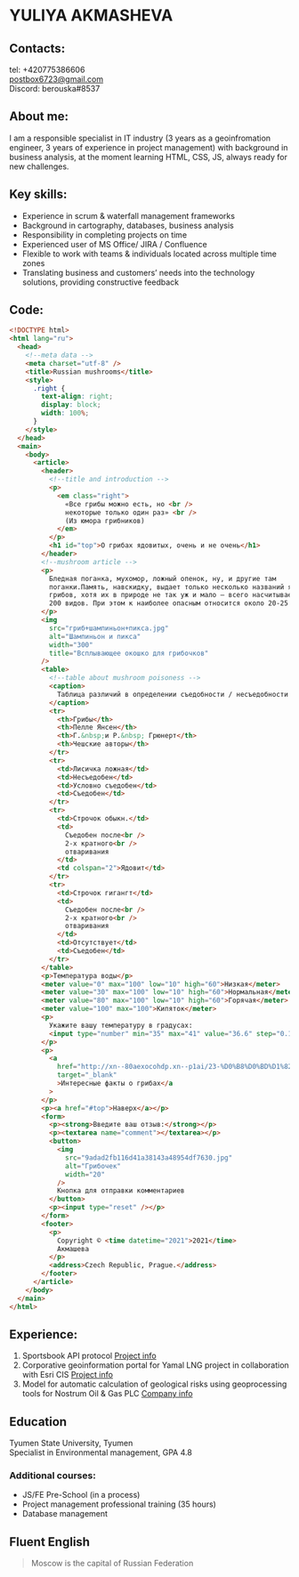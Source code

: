 # **YULIYA AKMASHEVA**

## Contacts:

tel: +420775386606  
postbox6723@gmail.com  
Discord: berouska#8537

## About me:

I am a responsible specialist in IT industry (3 years as a geoinfromation engineer, 3 years of experience in project management) with background in business analysis, at the moment learning HTML, CSS, JS, always ready for new challenges.

## Key skills:

- Experience in scrum & waterfall management frameworks
- Background in cartography, databases, business analysis
- Responsibility in completing projects on time
- Experienced user of MS Office/ JIRA / Confluence
- Flexible to work with teams & individuals located across multiple time zones
- Translating business and customers’ needs into the technology solutions, providing constructive feedback

## Code:

```html
<!DOCTYPE html>
<html lang="ru">
  <head>
    <!--meta data -->
    <meta charset="utf-8" />
    <title>Russian mushrooms</title>
    <style>
      .right {
        text-align: right;
        display: block;
        width: 100%;
      }
    </style>
  </head>
  <main>
    <body>
      <article>
        <header>
          <!--title and introduction -->
          <p>
            <em class="right">
              «Все грибы можно есть, но <br />
              некоторые только один раз» <br />
              (Из юмора грибников)
            </em>
          </p>
          <h1 id="top">О грибах ядовитых, очень и не очень</h1>
        </header>
        <!--mushroom article -->
        <p>
          Бледная поганка, мухомор, ложный опенок, ну, и другие там
          поганки.Память, навскидку, выдает только несколько названий ядовитых
          грибов, хотя их в природе не так уж и мало – всего насчитывается до
          200 видов. При этом к наиболее опасным относится около 20-25 видов
        </p>
        <img
          src="гриб+шампиньон+пикса.jpg"
          alt="Шампиньон и пикса"
          width="300"
          title="Всплывающее окошко для грибочков"
        />
        <table>
          <!--table about mushroom poisoness -->
          <caption>
            Таблица различий в определении съедобности / несъедобности грибов
          </caption>
          <tr>
            <th>Грибы</th>
            <th>Пелле Янсен</th>
            <th>Г.&nbsp;и Р.&nbsp; Грюнерт</th>
            <th>Чешские авторы</th>
          </tr>
          <tr>
            <td>Лисичка ложная</td>
            <td>Несъедобен</td>
            <td>Условно съедобен</td>
            <td>Съедобен</td>
          </tr>
          <tr>
            <td>Строчок обыкн.</td>
            <td>
              Съедобен после<br />
              2-х кратного<br />
              отваривания
            </td>
            <td colspan="2">Ядовит</td>
          </tr>
          <tr>
            <td>Строчок гигангт</td>
            <td>
              Съедобен после<br />
              2-х кратного<br />
              отваривания
            </td>
            <td>Отсутствует</td>
            <td>Съедобен</td>
          </tr>
        </table>
        <p>Температура воды</p>
        <meter value="0" max="100" low="10" high="60">Низкая</meter>
        <meter value="30" max="100" low="10" high="60">Нормальная</meter>
        <meter value="80" max="100" low="10" high="60">Горячая</meter>
        <meter value="100" max="100">Кипяток</meter>
        <p>
          Укажите вашу температуру в градусах:
          <input type="number" min="35" max="41" value="36.6" step="0.1" />
        </p>
        <p>
          <a
            href="http://xn--80aexocohdp.xn--p1ai/23-%D0%B8%D0%BD%D1%82%D0%B5%D1%80%D0%B5%D1%81%D0%BD%D1%8B%D1%85-%D1%84%D0%B0%D0%BA%D1%82%D0%B0-%D0%BE-%D0%B3%D1%80%D0%B8%D0%B1%D0%B0%D1%85/#:~:text=%D0%92%D0%BE%20%D0%BC%D0%BD%D0%BE%D0%B3%D0%B8%D1%85%20%D1%81%D1%82%D1%80%D0%B0%D0%BD%D0%B0%D1%85%20%D0%B2%20%D0%BF%D0%B8%D1%89%D1%83,%D0%B2%D1%8B%D0%B6%D0%B8%D0%BB%D0%B8%20%D0%B2%20%D1%80%D0%B0%D0%B9%D0%BE%D0%BD%D0%B5%20%D1%87%D0%B5%D1%80%D0%BD%D0%BE%D0%B1%D1%8B%D0%BB%D1%8C%D1%81%D0%BA%D0%BE%D0%B9%20%D0%B0%D0%B2%D0%B0%D1%80%D0%B8%D0%B8."
            target="_blank"
            >Интересные факты о грибах</a
          >
        </p>
        <p><a href="#top">Наверх</a></p>
        <form>
          <p><strong>Введите ваш отзыв:</strong></p>
          <p><textarea name="comment"></textarea></p>
          <button>
            <img
              src="9adad2fb116d41a38143a48954df7630.jpg"
              alt="Грибочек"
              width="20"
            />
            Кнопка для отправки комментариев
          </button>
          <p><input type="reset" /></p>
        </form>
        <footer>
          <p>
            Copyright © <time datetime="2021">2021</time>
            Акмашева
          </p>
          <address>Czech Republic, Prague.</address>
        </footer>
      </article>
    </body>
  </main>
</html>
```

## Experience:

1. Sportsbook API protocol [Project info](https://slotegrator.pro/sportegrator.html)
2. Corporative geoinformation portal for Yamal LNG project in collaboration with Esri CIS [Project info](http://yamallng.ru/en/)
3. Model for automatic calculation of geological risks using geoprocessing tools for Nostrum Oil & Gas PLC [Company info](https://www.nostrumoilandgas.com/)

## Education

Tyumen State University, Tyumen  
Specialist in Environmental management, GPA 4.8

### Additional courses:

- JS/FE Pre-School (in a process)
- Project management professional training (35 hours)
- Database management

## Fluent English

> Moscow is the capital of Russian Federation
